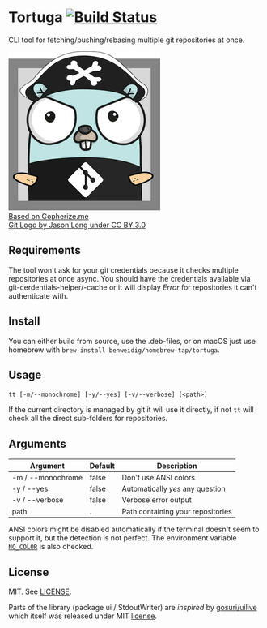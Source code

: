 # Tortuga [![Build Status](https://travis-ci.org/benweidig/tortuga.svg?branch=master)](https://travis-ci.org/benweidig/tortuga)

CLI tool for fetching/pushing/rebasing multiple git repositories at once.

![Tortuga Mascot](mascot.png)  
[Based on Gopherize.me](https://gopherize.me/gopher/79e06dc4b7a8669c8aa0d6381af7f02f5474e3b7)  
[Git Logo by Jason Long under CC BY 3.0](https://git-scm.com/downloads/logos)

## Requirements

The tool won't ask for your git credentials because it checks multiple repositories at once async. You should have the credentials available via git-cerdentials-helper/-cache or it will display _Error_ for repositories it can't authenticate with.

## Install

You can either build from source, use the .deb-files, or on macOS just use homebrew with `brew install benweidig/homebrew-tap/tortuga`.

## Usage
```
tt [-m/--monochrome] [-y/--yes] [-v/--verbose] [<path>]
```

If the current directory is managed by git it will use it directly, if not `tt` will check all the direct sub-folders for repositories.

## Arguments

| Argument          | Default | Description                        |
| ----------------- | ------- | ---------------------------------- |
| -m / --monochrome | false   | Don't use ANSI colors              |
| -y / --yes        | false   | Automatically _yes_ any question   |
| -v / --verbose    | false   | Verbose error output               |
| path              | .       | Path containing your repositories  |

ANSI colors might be disabled automatically if the terminal doesn't seem to support it, but the detection is not perfect.
The environment variable [`NO_COLOR`](http://no-color.org/) is also checked.

## License

MIT. See [LICENSE](LICENSE).

Parts of the library (package ui / StdoutWriter) are _inspired_ by [gosuri/uilive](https://github.com/gosuri/uilive) which itself was released under MIT [license](https://github.com/gosuri/uilive/blob/master/LICENSE).
